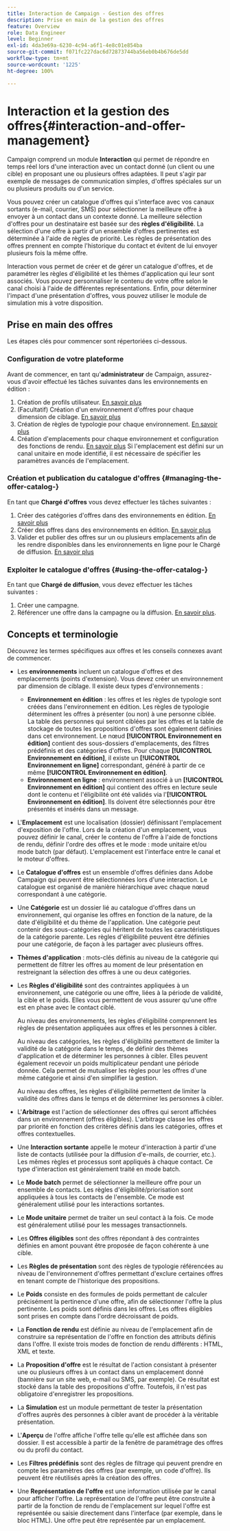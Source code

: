 ```yaml
---
title: Interaction de Campaign - Gestion des offres
description: Prise en main de la gestion des offres
feature: Overview
role: Data Engineer
level: Beginner
exl-id: 4da3e69a-6230-4c94-a6f1-4e8c01e854ba
source-git-commit: f071fc227dac6d72873744ba56eb0b4b676de5dd
workflow-type: tm+mt
source-wordcount: '1225'
ht-degree: 100%

---
```


# Interaction et la gestion des offres{#interaction-and-offer-management}

Campaign comprend un module **Interaction** qui permet de répondre en temps réel lors d&#39;une interaction avec un contact donné (un client ou une cible) en proposant une ou plusieurs offres adaptées. Il peut s&#39;agir par exemple de messages de communication simples, d&#39;offres spéciales sur un ou plusieurs produits ou d&#39;un service.

Vous pouvez créer un catalogue d&#39;offres qui s&#39;interface avec vos canaux sortants (e-mail, courrier, SMS) pour sélectionner la meilleure offre à envoyer à un contact dans un contexte donné. La meilleure sélection d&#39;offres pour un destinataire est basée sur des **règles d&#39;éligibilité**. La sélection d&#39;une offre à partir d&#39;un ensemble d&#39;offres pertinentes est déterminée à l&#39;aide de règles de priorité. Les règles de présentation des offres prennent en compte l&#39;historique du contact et évitent de lui envoyer plusieurs fois la même offre.

Interaction vous permet de créer et de gérer un catalogue d&#39;offres, et de paramétrer les règles d&#39;éligibilité et les thèmes d&#39;application qui leur sont associés. Vous pouvez personnaliser le contenu de votre offre selon le canal choisi à l&#39;aide de différentes représentations. Enfin, pour déterminer l&#39;impact d&#39;une présentation d&#39;offres, vous pouvez utiliser le module de simulation mis à votre disposition.

## Prise en main des offres

Les étapes clés pour commencer sont répertoriées ci-dessous.

### Configuration de votre plateforme

Avant de commencer, en tant qu&#39;**administrateur** de Campaign, assurez-vous d&#39;avoir effectué les tâches suivantes dans les environnements en édition :

1. Création de profils utilisateur. [En savoir plus](interaction-operators.md)
1. (Facultatif) Création d&#39;un environnement d&#39;offres pour chaque dimension de ciblage. [En savoir plus](interaction-env.md)
1. Création de règles de typologie pour chaque environnement. [En savoir plus](interaction-offer.md#offer-presentation)
1. Création d&#39;emplacements pour chaque environnement et configuration des fonctions de rendu. [En savoir plus](interaction-offer-spaces.md)
Si l&#39;emplacement est défini sur un canal unitaire en mode identifié, il est nécessaire de spécifier les paramètres avancés de l&#39;emplacement.

### Création et publication du catalogue d&#39;offres {#managing-the-offer-catalog-}

En tant que **Chargé d&#39;offres** vous devez effectuer les tâches suivantes :

1. Créer des catégories d&#39;offres dans des environnements en édition. [En savoir plus](interaction-offer-catalog.md#creating-offer-categories)
1. Créer des offres dans des environnements en édition. [En savoir plus](interaction-offer.md)
1. Valider et publier des offres sur un ou plusieurs emplacements afin de les rendre disponibles dans les environnements en ligne pour le Chargé de diffusion. [En savoir plus](interaction-offer.md#approve-offers)

### Exploiter le catalogue d&#39;offres {#using-the-offer-catalog-}

En tant que **Chargé de diffusion**, vous devez effectuer les tâches suivantes :

1. Créer une campagne.
1. Référencer une offre dans la campagne ou la diffusion. [En savoir plus](interaction-send-offers.md).


## Concepts et terminologie

Découvrez les termes spécifiques aux offres et les conseils connexes avant de commencer.

* Les **environnements** incluent un catalogue d&#39;offres et des emplacements (points d&#39;extension). Vous devez créer un environnement par dimension de ciblage.
Il existe deux types d&#39;environnements :

   * **Environnement en édition** : les offres et les règles de typologie sont créées dans l&#39;environnement en édition. Les règles de typologie déterminent les offres à présenter (ou non) à une personne ciblée. La table des personnes qui seront ciblées par les offres et la table de stockage de toutes les propositions d&#39;offres sont également définies dans cet environnement. Le nœud **[!UICONTROL Environnement en édition]** contient des sous-dossiers d&#39;emplacements, des filtres prédéfinis et des catégories d&#39;offres. Pour chaque **[!UICONTROL Environnement en édition]**, il existe un **[!UICONTROL Environnement en ligne]** correspondant, généré à partir de ce même **[!UICONTROL Environnement en édition]**.
   * **Environnement en ligne** : environnement associé à un **[!UICONTROL Environnement en édition]** qui contient des offres en lecture seule dont le contenu et l&#39;éligibilité ont été validés via l&#39;**[!UICONTROL Environnement en édition]**. Ils doivent être sélectionnés pour être présentés et insérés dans un message.

* L&#39;**Emplacement** est une localisation (dossier) définissant l&#39;emplacement d&#39;exposition de l&#39;offre. Lors de la création d&#39;un emplacement, vous pouvez définir le canal, créer le contenu de l&#39;offre à l&#39;aide de fonctions de rendu, définir l&#39;ordre des offres et le mode : mode unitaire et/ou mode batch (par défaut). L&#39;emplacement est l&#39;interface entre le canal et le moteur d&#39;offres.
* Le **Catalogue d&#39;offres** est un ensemble d&#39;offres définies dans Adobe Campaign qui peuvent être sélectionnées lors d&#39;une interaction. Le catalogue est organisé de manière hiérarchique avec chaque nœud correspondant à une catégorie.
* Une **Catégorie** est un dossier lié au catalogue d&#39;offres dans un environnement, qui organise les offres en fonction de la nature, de la date d&#39;éligibilité et du thème de l&#39;application. Une catégorie peut contenir des sous-catégories qui héritent de toutes les caractéristiques de la catégorie parente. Les règles d&#39;éligibilité peuvent être définies pour une catégorie, de façon à les partager avec plusieurs offres.
* **Thèmes d&#39;application** : mots-clés définis au niveau de la catégorie qui permettent de filtrer les offres au moment de leur présentation en restreignant la sélection des offres à une ou deux catégories.
* Les **Règles d&#39;éligibilité** sont des contraintes appliquées à un environnement, une catégorie ou une offre, liées à la période de validité, la cible et le poids. Elles vous permettent de vous assurer qu&#39;une offre est en phase avec le contact ciblé.

   Au niveau des environnements, les règles d&#39;éligibilité comprennent les règles de présentation appliquées aux offres et les personnes à cibler.

   Au niveau des catégories, les règles d&#39;éligibilité permettent de limiter la validité de la catégorie dans le temps, de définir des thèmes d&#39;application et de déterminer les personnes à cibler. Elles peuvent également recevoir un poids multiplicateur pendant une période donnée. Cela permet de mutualiser les règles pour les offres d&#39;une même catégorie et ainsi d&#39;en simplifier la gestion.

   Au niveau des offres, les règles d&#39;éligibilité permettent de limiter la validité des offres dans le temps et de déterminer les personnes à cibler.

* L&#39;**Arbitrage** est l&#39;action de sélectionner des offres qui seront affichées dans un environnement (offres éligibles). L&#39;arbitrage classe les offres par priorité en fonction des critères définis dans les catégories, offres et offres contextuelles.
* Une **Interaction sortante** appelle le moteur d&#39;interaction à partir d&#39;une liste de contacts (utilisée pour la diffusion d&#39;e-mails, de courrier, etc.). Les mêmes règles et processus sont appliqués à chaque contact. Ce type d&#39;interaction est généralement traité en mode batch.
* Le **Mode batch** permet de sélectionner la meilleure offre pour un ensemble de contacts. Les règles d&#39;éligibilité/priorisation sont appliquées à tous les contacts de l&#39;ensemble. Ce mode est généralement utilisé pour les interactions sortantes.
* Le **Mode unitaire** permet de traiter un seul contact à la fois. Ce mode est généralement utilisé pour les messages transactionnels.
* Les **Offres éligibles** sont des offres répondant à des contraintes définies en amont pouvant être proposée de façon cohérente à une cible.
* Les **Règles de présentation** sont des règles de typologie référencées au niveau de l&#39;environnement d&#39;offres permettant d&#39;exclure certaines offres en tenant compte de l&#39;historique des propositions.
* Le **Poids** consiste en des formules de poids permettant de calculer précisément la pertinence d&#39;une offre, afin de sélectionner l&#39;offre la plus pertinente. Les poids sont définis dans les offres. Les offres éligibles sont prises en compte dans l&#39;ordre décroissant de poids.
* La **Fonction de rendu** est définie au niveau de l&#39;emplacement afin de construire sa représentation de l&#39;offre en fonction des attributs définis dans l&#39;offre. Il existe trois modes de fonction de rendu différents : HTML, XML et texte.
* La **Proposition d&#39;offre** est le résultat de l&#39;action consistant à présenter une ou plusieurs offres à un contact dans un emplacement donné (bannière sur un site web, e-mail ou SMS, par exemple). Ce résultat est stocké dans la table des propositions d&#39;offre. Toutefois, il n&#39;est pas obligatoire d&#39;enregistrer les propositions.
* La **Simulation** est un module permettant de tester la présentation d&#39;offres auprès des personnes à cibler avant de procéder à la véritable présentation.
* L&#39;**Aperçu** de l&#39;offre affiche l&#39;offre telle qu&#39;elle est affichée dans son dossier. Il est accessible à partir de la fenêtre de paramétrage des offres ou du profil du contact.
* Les **Filtres prédéfinis** sont des règles de filtrage qui peuvent prendre en compte les paramètres des offres (par exemple, un code d&#39;offre). Ils peuvent être réutilisés après la création des offres.
* Une **Représentation de l&#39;offre** est une information utilisée par le canal pour afficher l&#39;offre. La représentation de l&#39;offre peut être construite à partir de la fonction de rendu de l&#39;emplacement sur lequel l&#39;offre est représentée ou saisie directement dans l&#39;interface (par exemple, dans le bloc HTML). Une offre peut être représentée par un emplacement.
